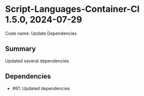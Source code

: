 # Script-Languages-Container-CI 1.5.0, 2024-07-29

Code name: Update Dependencies

## Summary

Updated several dependencies.

## Dependencies

 - #61: Updated dependencies
 